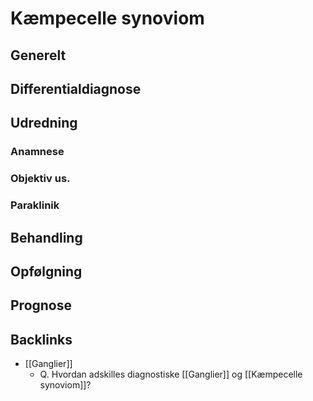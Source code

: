 # Kæmpecelle synoviom
## Generelt


## Differentialdiagnose


## Udredning
### Anamnese

### Objektiv us.

### Paraklinik

## Behandling


## Opfølgning


## Prognose
 

## Backlinks
* [[Ganglier]]
	* Q. Hvordan adskilles diagnostiske [[Ganglier]] og [[Kæmpecelle synoviom]]?

<!-- #anki/tag/med/Orto #anki/deck/Medicine -->

<!-- {BearID:5FD26054-643A-4781-A7C8-BE9605E79DE0-819-000001317993BA6E} -->
